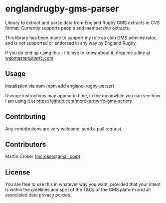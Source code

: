# englandrugby-gms-parser

Library to extract and parse data from England Rugby GMS extracts in CVS format.  Currently supports people and membership extracts.

This library has been made to support my role as club GMS administrator, and is not supported or endorsed in any way by England Rugby.

If you do end up using this - I'd love to know about it, drop me a line at webmaster@twrfc.com

## Usage 

Installation via npm (npm add england-rugby-parser)

Useage instructions may appear in time, in the meanwhile you can see how I am using it at https://github.com/mcroker/twrfc-gms-scripts

## Contributing

Any contributions are very welcome, send a pull request.

## Contributors

Martin Croker (mcroker@gmail.com)

## License

You are free to use this in whatever way you want, provided that your intent is within the gidelines and spirt of the T&Cs of the GMS plaform and all associated data privacy polcies. 
